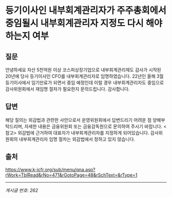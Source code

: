 # 등기이사인 내부회계관리자가 주주총회에서 중임될시 내부회계관리자 지정도 다시 해야하는지 여부

## 질문
안녕하세요
자산 5천억원 이상 코스피상장기업으로 내부회계관리제도 감사가 시작된 20년에
당사 등기이사인 CFO를 내부회계관리자로 임명하였습니다.
22년인 올해 3월 등기이사에서 임기만료가 되면서 중임 예정인데
이럴 경우 내부회계관리자도 중임으로 감사위원회에서 재임명 절차가 필요한지 문의드립니다.
감사합니다.

## 답변
해당 질의는 외감법과 관련한 사안으로서 운영위원회에서 답변드리기 어려운 점 양해부탁드리며, 자세한 내용은 금융위원회 또는 금융감독원으로 문의하여 주시기 바랍니다.
<참고>
외감법에 근거하여 대표자가 내부회계관리자를 지정하게 되어있습니다.
감사위원회의 내부회계관리자 임명 절차는 외감법에서 정하고 있지 않습니다.

## 출처
https://www.k-icfr.org/sub/menu/qna.asp?rWork=TblRead&rNo=471&rGotoPage=48&rSchText=&rType=1

---
*게시글 번호: 262*
